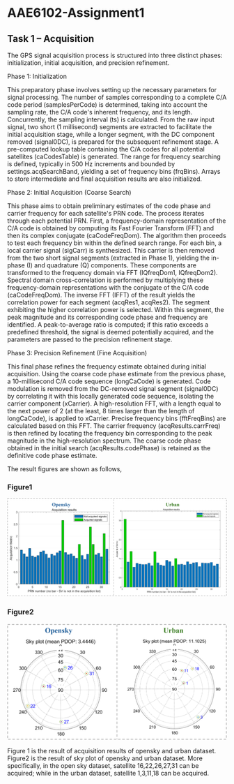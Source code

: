 # AAE6102-Assignment1

## Task 1 – Acquisition

The GPS signal acquisition process is structured into three distinct phases: initialization, initial acquisition, and precision refinement.

Phase 1: Initialization

This preparatory phase involves setting up the necessary parameters for signal processing. The number of samples corresponding to a complete C/A code period (samplesPerCode) is determined, taking into account the sampling rate, the C/A code's inherent frequency, and its length. Concurrently, the sampling interval (ts) is calculated. From the raw input signal, two short (1 millisecond) segments are extracted to facilitate the initial acquisition stage, while a longer segment, with the DC component removed (signal0DC), is prepared for the subsequent refinement stage. A pre-computed lookup table containing the C/A codes for all potential satellites (caCodesTable) is generated. The range for frequency searching is defined, typically in 500 Hz increments and bounded by settings.acqSearchBand, yielding a set of frequency bins (frqBins). Arrays to store intermediate and final acquisition results are also initialized.

Phase 2: Initial Acquisition (Coarse Search)

This phase aims to obtain preliminary estimates of the code phase and carrier frequency for each satellite's PRN code. The process iterates through each potential PRN. First, a frequency-domain representation of the C/A code is obtained by computing its Fast Fourier Transform (FFT) and then its complex conjugate (caCodeFreqDom). The algorithm then proceeds to test each frequency bin within the defined search range. For each bin, a local carrier signal (sigCarr) is synthesized. This carrier is then removed from the two short signal segments (extracted in Phase 1), yielding the in-phase (I) and quadrature (Q) components. These components are transformed to the frequency domain via FFT (IQfreqDom1, IQfreqDom2). Spectral domain cross-correlation is performed by multiplying these frequency-domain representations with the conjugate of the C/A code (caCodeFreqDom). The inverse FFT (IFFT) of the result yields the correlation power for each segment (acqRes1, acqRes2). The segment exhibiting the higher correlation power is selected. Within this segment, the peak magnitude and its corresponding code phase and frequency are identified. A peak-to-average ratio is computed; if this ratio exceeds a predefined threshold, the signal is deemed potentially acquired, and the parameters are passed to the precision refinement stage.

Phase 3: Precision Refinement (Fine Acquisition)

This final phase refines the frequency estimate obtained during initial acquisition. Using the coarse code phase estimate from the previous phase, a 10-millisecond C/A code sequence (longCaCode) is generated. Code modulation is removed from the DC-removed signal segment (signal0DC) by correlating it with this locally generated code sequence, isolating the carrier component (xCarrier). A high-resolution FFT, with a length equal to the next power of 2 (at the least, 8 times larger than the length of longCaCode), is applied to xCarrier. Precise frequency bins (fftFreqBins) are calculated based on this FFT. The carrier frequency (acqResults.carrFreq) is then refined by locating the frequency bin corresponding to the peak magnitude in the high-resolution spectrum. The coarse code phase obtained in the initial search (acqResults.codePhase) is retained as the definitive code phase estimate.

The result figures are shown as follows,
### Figure1
![image](https://github.com/shanzewang/AAE6102-Assignment1/blob/main/Task1-fig/acquisition%20result.png)
### Figure2
![image](https://github.com/shanzewang/AAE6102-Assignment1/blob/main/Task1-fig/skyplot.png)

Figure 1 is the result of acquisition results of opensky and urban dataset. Figure2 is the result of sky plot of opensky and urban dataset. More specifically, in the open sky dataset, satellite 16,22,26,27,31 can be acquired; while in the urban dataset, satellite 1,3,11,18 can be acquired. 




